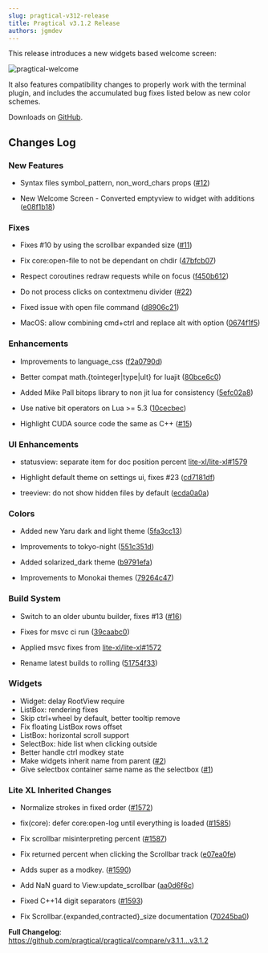 ```yaml
---
slug: pragtical-v312-release
title: Pragtical v3.1.2 Release
authors: jgmdev
---
```


This release introduces a new widgets based welcome screen:

![pragtical-welcome](https://github.com/pragtical/pragtical/assets/1702572/a04fd0fb-542e-42c7-8cbd-d473f4c25107)

It also features compatibility changes to properly work with the terminal
plugin, and includes the accumulated bug fixes listed below as new color schemes.

Downloads on [GitHub](https://github.com/pragtical/pragtical/releases/tag/v3.1.2).

## Changes Log

### New Features

* Syntax files symbol_pattern, non_word_chars props ([#12](https://github.com/pragtical/pragtical/pull/12))

* New Welcome Screen - Converted emptyview to widget with additions ([e08f1b18](https://github.com/pragtical/pragtical/commit/e08f1b18b28e26351a27dd9a5aeeb2bcc4c2d48f))

### Fixes

* Fixes #10 by using the scrollbar expanded size ([#11](https://github.com/pragtical/pragtical/pull/11))

* Fix core:open-file to not be dependant on chdir ([47bfcb07](https://github.com/pragtical/pragtical/commit/47bfcb07bb1db489f97d2fa4a6c0432905eb87c0))

* Respect coroutines redraw requests while on focus ([f450b612](https://github.com/pragtical/pragtical/commit/f450b6124e53b83c5bf41d6261e79ecac555d0ce))

* Do not process clicks on contextmenu divider ([#22](https://github.com/pragtical/pragtical/pull/22))

* Fixed issue with open file command ([d8906c21](https://github.com/pragtical/pragtical/commit/d8906c2111b056438c142622c16c338fef61a70d))

* MacOS: allow combining cmd+ctrl and replace alt with option ([0674f1f5](https://github.com/pragtical/pragtical/commit/0674f1f5a5ebc0866b7e826eeacaadc355325e69))

### Enhancements

* Improvements to language_css ([f2a0790d](https://github.com/pragtical/pragtical/commit/f2a0790d2c6b0ace73b66b31a5ea59ac60e7c3c4))

* Better compat math.\{tointeger|type|ult\} for luajit ([80bce6c0](https://github.com/pragtical/pragtical/commit/80bce6c0b1275050a779eac85e79dc472e309d91))

* Added Mike Pall bitops library to non jit lua for consistency ([5efc02a8](https://github.com/pragtical/pragtical/commit/5efc02a84350c544a6475255e04e5110eff083b7))

* Use native bit operators on Lua >= 5.3 ([10cecbec](https://github.com/pragtical/pragtical/commit/10cecbec61015d1b3a01837f082b205d00da87b5))

* Highlight CUDA source code the same as C++ ([#15](https://github.com/pragtical/pragtical/pull/15))

### UI Enhancements

* statusview: separate item for doc position percent [lite-xl/lite-xl#1579](https://github.com/lite-xl/lite-xl/pull/1579)

* Highlight default theme on settings ui, fixes #23 ([cd7181df](https://github.com/pragtical/pragtical/commit/cd7181dfa5f0d2d2a95081cf3096460b271beec6))

* treeview: do not show hidden files by default ([ecda0a0a](https://github.com/pragtical/pragtical/commit/ecda0a0ab7ff1c4f4795bb7af745ab728b5a6798))

### Colors

* Added new Yaru dark and light theme ([5fa3cc13](https://github.com/pragtical/colors/commit/5fa3cc13fdf33f4ae7dc0d79c2b377f21761ec3c))

* Improvements to tokyo-night ([551c351d](https://github.com/pragtical/colors/commit/551c351d8c57818bcd350a4dae9d10e7c9506384))

* Added solarized_dark theme ([b9791efa](https://github.com/pragtical/colors/commit/b9791efad6d7c726b2485cb4126681067c2e3a1c))

* Improvements to Monokai themes ([79264c47](https://github.com/pragtical/colors/commit/79264c47449aa5d7f86c2f03558d2205931644eb))

### Build System

* Switch to an older ubuntu builder, fixes #13 ([#16](https://github.com/pragtical/pragtical/pull/16))

* Fixes for msvc ci run ([39caabc0](https://github.com/pragtical/pragtical/commit/39caabc0ac7775141c8cfaff0e53b12abe66d4d8))

* Applied msvc fixes from [lite-xl/lite-xl#1572](https://github.com/lite-xl/lite-xl/pull/1577)

* Rename latest builds to rolling ([51754f33](https://github.com/pragtical/pragtical/commit/51754f3375d2cb3d0daae04e6014fa75fa8d45cd))

### Widgets

* Widget: delay RootView require
* ListBox: rendering fixes
* Skip ctrl+wheel by default, better tooltip remove
* Fix floating ListBox rows offset
* ListBox: horizontal scroll support
* SelectBox: hide list when clicking outside
* Better handle ctrl modkey state
* Make widgets inherit name from parent ([#2](https://github.com/pragtical/widget/pull/2))
* Give selectbox container same name as the selectbox ([#1](https://github.com/pragtical/widget/pull/1))

### Lite XL Inherited Changes

* Normalize strokes in fixed order ([#1572](https://github.com/lite-xl/lite-xl/pull/1572))

* fix(core): defer core:open-log until everything is loaded ([#1585](https://github.com/lite-xl/lite-xl/pull/1585))

* Fix scrollbar misinterpreting percent ([#1587](https://github.com/lite-xl/lite-xl/pull/1587))

* Fix returned percent when clicking the Scrollbar track ([e07ea0fe](https://github.com/pragtical/pragtical/commit/e07ea0fe11b6dc02a9ed1edd4d2333db0846340a))

* Adds super as a modkey. ([#1590](https://github.com/lite-xl/lite-xl/pull/1590))

* Add NaN guard to View:update_scrollbar ([aa0d6f6c](https://github.com/pragtical/pragtical/commit/aa0d6f6c71d4f02bbdbc09ef7f5984f50a21c87c))

* Fixed C++14 digit separators ([#1593](https://github.com/lite-xl/lite-xl/pull/1593))

* Fix Scrollbar.\{expanded,contracted\}_size documentation ([70245ba0](https://github.com/pragtical/pragtical/commit/70245ba0862761237e6aabbc7f7a1f259402a4ee))

**Full Changelog**: https://github.com/pragtical/pragtical/compare/v3.1.1...v3.1.2
